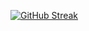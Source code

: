 <!-- SHIELDS BEGIN -->
<!-- SHIELDS END -->

<!-- STATS BEGIN -->
[![GitHub Streak](https://github-readme-streak-stats.herokuapp.com?user=secondary-smiles&theme=calm&hide_border=true&date_format=M%20j%5B%2C%20Y%5D)](https://github.com/secondary-smiles)
<!-- STATS END -->
